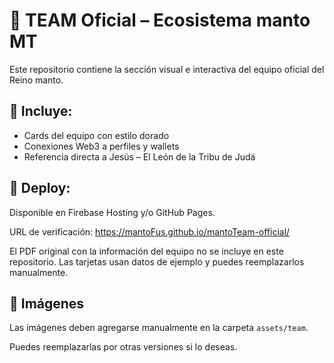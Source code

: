 # 🌟 TEAM Oficial – Ecosistema manto MT

Este repositorio contiene la sección visual e interactiva del equipo oficial del Reino manto.

## 👑 Incluye:
- Cards del equipo con estilo dorado
- Conexiones Web3 a perfiles y wallets
- Referencia directa a Jesús – El León de la Tribu de Judá

## 📍 Deploy:
Disponible en Firebase Hosting y/o GitHub Pages.

URL de verificación: https://mantoFus.github.io/mantoTeam-official/

El PDF original con la información del equipo no se incluye en este repositorio.
Las tarjetas usan datos de ejemplo y puedes reemplazarlos manualmente.

## 📁 Imágenes
Las imágenes deben agregarse manualmente en la carpeta `assets/team`.

Puedes reemplazarlas por otras versiones si lo deseas.
